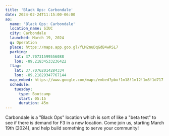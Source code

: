 ```yaml
---
title: 'Black Ops: Carbondale'
date: 2024-02-24T11:15:00-06:00
ao:
  name: 'Black Ops: Carbondale'
  location_name: SIUC
  city: Carbondale
  launched: March 19, 2024
  q: Operation
  place: https://maps.app.goo.gl/fLM2nuDqGdB4wRSL7
  parking:
    lat: 37.70731599556088
    lon: -89.21834533236422
  flag:
    lat: 37.70762014284334
    lon: -89.21829347767144
  map_embed: https://www.google.com/maps/embed?pb=!1m18!1m12!1m3!1d717.2510652026895!2d-89.21849879194536!3d37.70757256344626!2m3!1f0!2f0!3f0!3m2!1i1024!2i768!4f13.1!3m3!1m2!1s0x8877123a78b252bf%3A0x99b92b90b96bedd4!2sCarbondale%2C%20IL%2062903!5e1!3m2!1sen!2sus!4v1708796455106!5m2!1sen!2sus
  schedule:
    tuesday:
      type: Bootcamp
      start: 05:15
      duration: 45m
---
```

Carbondale is a "Black Ops" location which is sort of like a "beta test" to see if there is demand for F3 in a new location.
Come join us, starting March 19th (2024), and help build something to serve your community!
